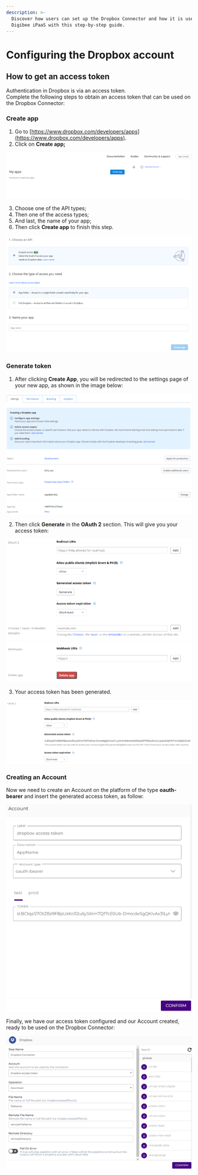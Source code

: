 ```yaml
---
description: >-
  Discover how users can set up the Dropbox Connector and how it is used on the
  Digibee iPaaS with this step-by-step guide.
---
```


# Configuring the Dropbox account

## **How to get an access token** <a href="#h_2db91903cc" id="h_2db91903cc"></a>

Authentication in Dropbox is via an access token.\
Complete the following steps to obtain an access token that can be used on the Dropbox Connector:

### Create app

1. Go to [https://www.dropbox.com/developers/apps](https://www.dropbox.com/developers/apps).
2. Click on **Create app;**

![](<../../.gitbook/assets/01 (12).png>)

3. Choose one of the API types;
4. Then one of the access types;
5. And last, the name of your app;
6. Then click **Create app** to finish this step.

![](<../../.gitbook/assets/02 (20).png>)

### Generate token

1. After clicking **Create App**, you will be redirected to the settings page of your new app, as shown in the image below:

![](<../../.gitbook/assets/03 (15).png>)

2. Then click **Generate** in the **OAuth 2** section. This will give you your access token:

![](<../../.gitbook/assets/04 (13).png>)

3. Your access token has been generated.

![](<../../.gitbook/assets/05 (6).png>)

### Creating an Account

Now we need to create an Account on the platform of the type **oauth-bearer** and insert the generated access token, as follow:

![](<../../.gitbook/assets/06 (7).png>)

Finally, we have our access token configured and our Account created, ready to be used on the Dropbox Connector:

![](<../../.gitbook/assets/07 (2).png>)
